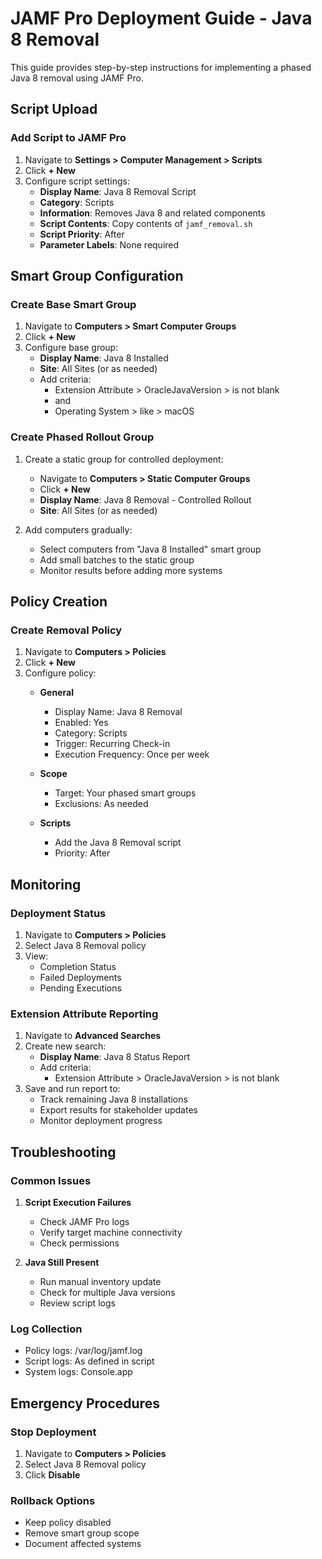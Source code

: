 # JAMF Pro Deployment Guide - Java 8 Removal

This guide provides step-by-step instructions for implementing a phased Java 8 removal using JAMF Pro.

## Script Upload

### Add Script to JAMF Pro
1. Navigate to **Settings > Computer Management > Scripts**
2. Click **+ New**
3. Configure script settings:
   - **Display Name**: Java 8 Removal Script
   - **Category**: Scripts
   - **Information**: Removes Java 8 and related components
   - **Script Contents**: Copy contents of `jamf_removal.sh`
   - **Script Priority**: After
   - **Parameter Labels**: None required

## Smart Group Configuration

### Create Base Smart Group
1. Navigate to **Computers > Smart Computer Groups**
2. Click **+ New**
3. Configure base group:
   - **Display Name**: Java 8 Installed
   - **Site**: All Sites (or as needed)
   - Add criteria:
     - Extension Attribute > OracleJavaVersion > is not blank
     - and
     - Operating System > like > macOS

### Create Phased Rollout Group
1. Create a static group for controlled deployment:
   - Navigate to **Computers > Static Computer Groups**
   - Click **+ New**
   - **Display Name**: Java 8 Removal - Controlled Rollout
   - **Site**: All Sites (or as needed)

2. Add computers gradually:
   - Select computers from "Java 8 Installed" smart group
   - Add small batches to the static group
   - Monitor results before adding more systems

## Policy Creation

### Create Removal Policy
1. Navigate to **Computers > Policies**
2. Click **+ New**
3. Configure policy:
   - **General**
     - Display Name: Java 8 Removal
     - Enabled: Yes
     - Category: Scripts
     - Trigger: Recurring Check-in
     - Execution Frequency: Once per week

   - **Scope**
     - Target: Your phased smart groups
     - Exclusions: As needed

   - **Scripts**
     - Add the Java 8 Removal script
     - Priority: After


## Monitoring

### Deployment Status
1. Navigate to **Computers > Policies**
2. Select Java 8 Removal policy
3. View:
   - Completion Status
   - Failed Deployments
   - Pending Executions

### Extension Attribute Reporting
1. Navigate to **Advanced Searches**
2. Create new search:
   - **Display Name**: Java 8 Status Report
   - Add criteria:
     - Extension Attribute > OracleJavaVersion > is not blank
3. Save and run report to:
   - Track remaining Java 8 installations
   - Export results for stakeholder updates
   - Monitor deployment progress

## Troubleshooting

### Common Issues
1. **Script Execution Failures**
   - Check JAMF Pro logs
   - Verify target machine connectivity
   - Check permissions

2. **Java Still Present**
   - Run manual inventory update
   - Check for multiple Java versions
   - Review script logs

### Log Collection
- Policy logs: /var/log/jamf.log
- Script logs: As defined in script
- System logs: Console.app

## Emergency Procedures

### Stop Deployment
1. Navigate to **Computers > Policies**
2. Select Java 8 Removal policy
3. Click **Disable**

### Rollback Options
- Keep policy disabled
- Remove smart group scope
- Document affected systems 